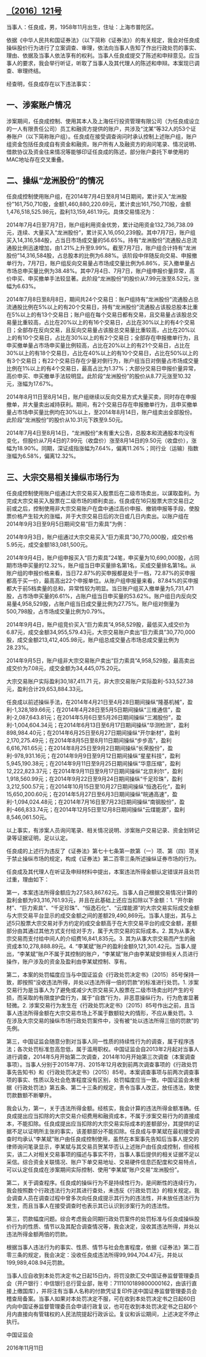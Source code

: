 ## [〔2016〕121号](http://www.csrc.gov.cn/pub/zjhpublic/G00306212/201611/t20161118_306172.htm)




当事人：任良成，男，1958年11月出生，住址：上海市普陀区。

依据《中华人民共和国证券法》（以下简称《证券法》）的有关规定，我会对任良成操纵股价行为进行了立案调查、审理，依法向当事人告知了作出行政处罚的事实、理由、依据及当事人依法享有的权利。当事人任良成提交了陈述和申辩意见。应当事人的要求，我会举行听证，听取了当事人及其代理人的陈述和申辩。本案现已调查、审理终结。

经查明，任良成存在以下违法事实：

## 一、涉案账户情况

涉案期间，任良成控制、使用其本人及上海任行投资管理有限公司（为任良成设立的一人有限责任公司）员工和融资方提供的账户，共涉及“沈某”等32人的53个证券账户（以下简称账户组）。任良成在接受调查询问时承认控制上述账户组，账户组资金包括任良成自有资金和融资。账户所有人及融资方的询问笔录、情况说明、借款协议及资金往来情况等能够印证任良成的陈述，部分账户委托下单使用的MAC地址存在交叉重叠。

## 二、操纵“龙洲股份”的情况

任良成控制使用账户组，在2014年7月4日至8月14日期间，累计买入“龙洲股份”161,750,710股，金额1,460,880,220.69元，累计卖出161,750,710股，金额1,476,518,525.98元，盈利13,159,461.19元。具体交易情况为：

2014年7月4日至7月7日，账户组利用资金优势，累计动用资金132,736,738.09元，连续、大量买入“龙洲股份”，累计买入16,050,239股。其中7月7日，账户组买入14,316,584股，占当日市场成交量的56.65%。持有“龙洲股份”流通股占总流通股比例迅速增加，由1.21%上升至9.99%。截至7月7日，账户组合计持有“龙洲股份”14,316,584股，占总股本的比例为6.88%。该阶段中伴随反向交易、申报撤单行为，7月7日，账户组反向交易量占市场成交量比例为6.86%，买入撤单量占市场总申买量比例为38.48%。其中7月4日、7月7日，账户组申报价量异常，高价申买、申买撤单手法较显著。此阶段“龙洲股份”的股价从7.99元涨至8.52元，涨幅为6.63%。

2014年7月8日至8月8日，期间共24个交易日：账户组持有“龙洲股份”流通股占总流通股比例在5%以上的有20个交易日，持有“龙洲股份”流通股占该股总股本比重在5%以上的有13个交易日；账户组在每个交易日都有交易，且交易量占该股总交易量比重较高，占比在20%以上的有16个交易日，占比在30%以上的有4个交易日；全部存在反向交易，且反向交易量占该股总交易量比重较高，占比在20%以上的有10个交易日，占比在30%以上的有2个交易日；全部存在申报撤单行为，且申买撤单量占市场申买量比例较高，占比在20%以上的有21个交易日，占比在30%以上的有18个交易日，占比在40%以上的有10个交易日，占比在50%以上的有3个交易日；有22个交易日存在少量对倒行为，账户组当日对倒量占市场成交量比例在1%以上的有4个交易日，最高占比为1.37%；大部分交易日申报价量异常，高价申买、申买撤单手法较明显。此阶段“龙洲股份”的股价从8.77元涨至10.32元，涨幅为17.67%。

2014年8月11日至8月14日，账户组继续以反向交易方式大量买卖，同时存在申报撤单，并大量卖出减持获利。期间，有2个交易日存在申报撤单行为，且申买撤单量占市场申买量比例均在30%以上，至2014年8月14日，账户组卖出全部股份。此阶段“龙洲股份”的股价从10.31元下跌至9.50元。

2014年7月4日至8月14日，“龙洲股份”未有重大公告，总股本和流通股本均没有变化，但股价从7月4日的7.99元（收盘价）涨至8月14日的9.50元（收盘价），涨幅为18.90%。同期，深证成指涨幅为7.64%，偏离11.26%；同行业（运输）指数涨幅为6.58%，偏离12.32%。

## 三、大宗交易相关操纵市场行为

任良成控制使用账户组通过大宗交易买入股票后在二级市场卖出，以谋取盈利。为完成大宗交易买入股票在二级市场的顺利卖出，任良成在16只股票大宗交易日之前或之后，控制使用非大宗交易账户在盘中通过高价申报、撤销申报等手段，使股票价格产生较大的涨幅，并于大宗交易日后的次日或几日内卖出。以账户组在2014年9月3日至9月5日期间交易“巨力索具”为例：

2014年9月3日，账户组通过大宗交易买入“巨力索具”30,770,000股，成交价格5.95元，成交金额183,081,500元。

2014年9月4日，账户组申报买入“巨力索具”24笔，申买量为10,690,000股，占同期市场申买量的12.32%，账户组当日申买量排名第1名，买成交量排名第1名。从账户组的申报价格来看，当日72.87%的买申报都是处于一档，72.87%的买申报都高于买一价，最高高出22个申报单位。从账户组申报量来看，87.84%的买申报都大于前5档卖量的总和，异常性较为明显。当日账户组买入撤单量为5,731,471股，占市场申买量的6.61%，占账户组当日申买量的53.62%。账户组日内反向交易量4,958,529股，占账户组当日成交量比例为27.75%。账户组对倒量为500,798股，占市场成交量比例为0.79%。

2014年9月4日，账户组竞价买入“巨力索具”4,958,529股，最低买入成交价为6.87元，成交金额34,955,579.43元，大宗交易账户卖出“巨力索具”30,770,000股，成交金额213,412,405.98元，账户组总成交量占市场总成交量比例为28.23%。

2014年9月5日，账户组非大宗交易账户卖出“巨力索具”4,958,529股，最高卖出成交价为7.08元，成交金额为34,445,075.20元。

大宗交易账户实际盈利30,187,411.71 元，非大宗交易账户实际盈利-533,527.38元，盈利合计29,653,884.33元。

任良成以前述操纵手法，在2014年4月21日至4月28日期间操纵“隆基机械”，盈利-1,328,189.66元；在2014年4月28日至5月5日期间操纵“三维通信”，盈利-2,087,643.81元；在2014年5月6日至5月26日期间操纵“三湘股份”，盈利-1,004,604.34元；在2014年6月13日至6月17日期间操纵“华测检测”，盈利898,984.40元；在2014年6月25日至6月27日期间操纵“开尔新材”，盈利2,170,275.49元；在2014年8月5日至8月11日期间操纵“步步高”，盈利6,616,761.65元；在2014年8月25日至9月2日期间操纵“长荣股份”，盈利-978,931.16元；在2014年9月9日至9月12日期间操纵“星星科技”，盈利5,945,190.38元；在2014年9月11日至9月25日期间操纵“华意压缩”，盈利12,222,823.37元；在2014年9月11日至9月17日期间操纵“北京利尔”，盈利1,918,560.99元；在2014年9月22日至9月24日期间操纵“千足珍珠”，盈利3,212,500.57元；在2014年10月15日至10月27日期间操纵“恒逸石化”，盈利15,650,200.60元；在2014年5月27日至6月3日期间操纵“皖通高速”，盈利-1,094,024.48元；在2014年7月16日至7月23日期间操纵“南钢股份”，盈利-466,833.74元；在2014年12月5日至12月8日期间操纵“云煤能源”，盈利8,546,061.50元。

以上事实，有涉案人员询问笔录、相关情况说明、涉案账户交易记录、资金划转记录等证据证明，足以认定。

任良成的上述行为违反了《证券法》第七十七条第一款第（一）项、第（四）项关于禁止操纵市场的规定，构成《证券法》第二百零三条所述操纵证券市场的行为。

任良成及其代理人在听证及申辩材料中提出，本案违法所得金额认定错误并且处罚过重，理由如下：

第一，本案违法所得金额应为27,583,867.62元。当事人自己根据交易情况计算的盈利金额为93,316,761.93元，并且在此基础上还应当扣除以下金额：1. “开尔新材”、“巨力索具”、“千足珍珠”、“恒逸石化”、“云煤能源”的大宗交易实际成交金额与大宗交易平台显示的成交金额之间的差额29,490,869元。当事人提出，其与上述5只股票大宗交易对手方约定的成交金额高于在大宗交易平台的成交金额，差额部分由其通过其他方式支付给对手方，属于大宗交易的实际成本。2. 其为从事大宗交易而支付给中间人的介绍费16,841,835元。3. 其为从事大宗交易而产生的融资成本10,278,888.89元。4. “李某斌”账户的盈利金额9,121,301.42元。当事人提出，“李某斌”账户不属于其控制的账户，“李某斌”账户由李某斌安排相关人员进行操作，账户涉及的资金及盈利由李某斌控制、享有。

第二，本案的处罚幅度应当与中国证监会《行政处罚决定书》〔2015〕85号保持一致，即按照“没收违法所得，并处以违法所得一倍的罚款”的标准进行处罚。1. 涉案交易行为是当事人为了避免或减少大宗交易买入股票在二级市场卖出时产生的亏损，而采取的有限度护盘行为，属于“自救”行为，非恶意操纵行为，行为危害显著轻微。2. 涉案交易行为发生在《行政处罚决定书》〔2015〕85号作出之前，且当事人违法所得金额在大宗交易市场上不属于数额较大的情形，不应从重处罚。3. 在涉及大宗交易的操纵市场行政处罚案件中，没有被“处以违法所得三倍的罚款”的先例。

第三，中国证监会随意分割对当事人同一性质的持续性行为的调查，属于程序违法；各次处罚标准忽高忽低，属于滥用职权。中国证监会自2013年2月起对当事人进行调查，2014年5月开始第二次调查，2014年10月开始第三次调查（本案调查事项）。当事人分别于2015年7月、2015年12月收到前两次调查事项的《行政处罚事先告知书》和《行政处罚决定书》〔2015〕85号。本案调查事项与前两次调查事项的事实、性质以及社会危害程度没有区别，处罚幅度应当一致。中国证监会未根据《行政处罚法》第五条、第二十三条的规定，责令当事人改正，放任违法，致使罚款数额不断攀升。

我会认为，第一，关于违法所得金额。经核实，我会计算的违法所得金额准确。任良成提出应当扣除的大宗交易介绍费用和融资成本，不属于涉案交易行为的直接成本，不能扣除。任良成提出应当扣除的大宗交易实际成本的差额部分，其提供的证据不足以证明所主张的事实，该差额部分不能扣除。任良成与李某斌在最初接受调查时均承认“李某斌”账户由任良成控制使用，虽然在本案事先告知后当事人提交的律师询问笔录显示，李某斌与其交易员贺某华否认上述账户由任良成控制，但经核实，该二人对相关交易事项的描述与事实不符，当事人事后提供的相关证据不足以采信。综合资金关联情况、账户下单交易地址、交易硬件信息匹配度和交易特点，可以认定任良成在涉案期间实际控制、使用“李某斌”账户交易“龙洲股份”。

第二，关于调查程序。任良成的操纵行为不是持续性行为，是间断性的连续行为，我会按照数个行政违法行为对其进行查处，未违反《行政处罚法》的相关规定。我会调查人员在调查过程中曾多次向任良成提示其行为的违法性，并未放任违法行为发生，而且当事人在接受调查时也表示其已认识到涉案行为的违法性。

第三，罚款幅度问题。综合考虑我会同期行政处罚案件的处罚标准与任良成操纵股价行为的性质、情节以及其配合调查情况等，我会决定，没收其违法所得，并处以违法所得金额两倍的罚款。

根据当事人违法行为的事实、性质、情节与社会危害程度，依据《证券法》第二百零三条的规定，我会决定：没收任良成违法所得99,994,704.47元，并处以199,989,408.94元罚款。

当事人应自收到本处罚决定书之日起15日内，将罚没款汇交中国证券监督管理委员会（开户银行：中信银行总行营业部，账号：7111010189800000162，由该行直接上缴国库），并将注有当事人名称的付款凭证复印件送中国证券监督管理委员会稽查局备案。当事人如果对本处罚决定不服，可在收到本处罚决定书之日起60日内向中国证券监督管理委员会申请行政复议，也可在收到本处罚决定书之日起6个月内直接向有管辖权的人民法院提起行政诉讼。复议和诉讼期间，上述决定不停止执行。

 

 

 

 

中国证监会       

2016年11月11日    